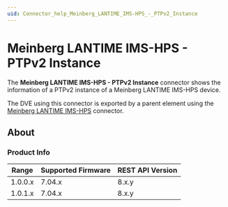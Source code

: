 ```yaml
---
uid: Connector_help_Meinberg_LANTIME_IMS-HPS_-_PTPv2_Instance
---
```


# Meinberg LANTIME IMS-HPS - PTPv2 Instance

The **Meinberg LANTIME IMS-HPS - PTPv2 Instance** connector shows the information of a PTPv2 instance of a Meinberg LANTIME IMS-HPS device.

The DVE using this connector is exported by a parent element using the [Meinberg LANTIME IMS-HPS](xref:Connector_help_Meinberg_LANTIME_IMS-HPS) connector.

## About

### Product Info

| Range     | Supported Firmware     | REST API Version     |
|-----------|------------------------|----------------------|
| 1.0.0.x   | 7.04.x                 | 8.x.y                |
| 1.0.1.x   | 7.04.x                 | 8.x.y                |
